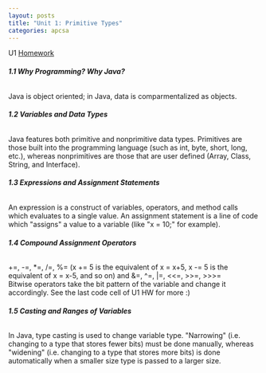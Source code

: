 ```yaml
---
layout: posts
title: "Unit 1: Primitive Types"
categories: apcsa
---
```

U1 <a href="https://github.com/wangzi190/projectc190/blob/master/_notebooks/apcsa/2022-12-01-apcsa-unit-1.ipynb" target="_blank"><u>H</u>omework</a><br>
<h6><b>1.1 Why Programming? Why Java?</b></h6>
Java is object oriented; in Java, data is comparmentalized as objects.
<h6><b>1.2 Variables and Data Types</b></h6>
Java features both primitive and nonprimitive data types. Primitives are those built into the programming language (such as int, byte, short, long, etc.), whereas nonprimitives are those that are user defined (Array, Class, String, and Interface).
<h6><b>1.3 Expressions and Assignment Statements</b></h6>
An expression is a construct of variables, operators, and method calls which evaluates to a single value. An assignment statement is a line of code which "assigns" a value to a variable (like "x = 10;" for example).
<h6><b>1.4 Compound Assignment Operators</b></h6>
+=, -=, *=, /=, %= (x += 5 is the equivalent of x = x+5, x -= 5 is the equivalent of x = x-5, and so on) and &=, ^=, |=, <<=, >>=, >>>=
<br>Bitwise operators take the bit pattern of the variable and change it accordingly. See the last code cell of U1 HW for more :)
<h6><b>1.5 Casting and Ranges of Variables</b></h6>
In Java, type casting is used to change variable type. "Narrowing" (i.e. changing to a type that stores fewer bits) must be done manually, whereas "widening" (i.e. changing to a type that stores more bits) is done automatically when a smaller size type is passed to a larger size. 
<br>
